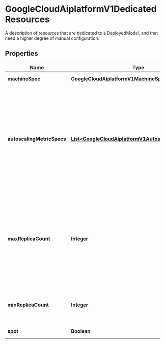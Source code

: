 

# GoogleCloudAiplatformV1DedicatedResources

A description of resources that are dedicated to a DeployedModel, and that need a higher degree of manual configuration.

## Properties

| Name | Type | Description | Notes |
|------------ | ------------- | ------------- | -------------|
|**machineSpec** | [**GoogleCloudAiplatformV1MachineSpec**](GoogleCloudAiplatformV1MachineSpec.md) | Required. Immutable. The specification of a single machine used by the prediction. |  [optional] |
|**autoscalingMetricSpecs** | [**List&lt;GoogleCloudAiplatformV1AutoscalingMetricSpec&gt;**](GoogleCloudAiplatformV1AutoscalingMetricSpec.md) | Immutable. The metric specifications that overrides a resource utilization metric (CPU utilization, accelerator&#39;s duty cycle, and so on) target value (default to 60 if not set). At most one entry is allowed per metric. If machine_spec.accelerator_count is above 0, the autoscaling will be based on both CPU utilization and accelerator&#39;s duty cycle metrics and scale up when either metrics exceeds its target value while scale down if both metrics are under their target value. The default target value is 60 for both metrics. If machine_spec.accelerator_count is 0, the autoscaling will be based on CPU utilization metric only with default target value 60 if not explicitly set. For example, in the case of Online Prediction, if you want to override target CPU utilization to 80, you should set autoscaling_metric_specs.metric_name to &#x60;aiplatform.googleapis.com/prediction/online/cpu/utilization&#x60; and autoscaling_metric_specs.target to &#x60;80&#x60;. |  [optional] |
|**maxReplicaCount** | **Integer** | Immutable. The maximum number of replicas this DeployedModel may be deployed on when the traffic against it increases. If the requested value is too large, the deployment will error, but if deployment succeeds then the ability to scale the model to that many replicas is guaranteed (barring service outages). If traffic against the DeployedModel increases beyond what its replicas at maximum may handle, a portion of the traffic will be dropped. If this value is not provided, will use min_replica_count as the default value. The value of this field impacts the charge against Vertex CPU and GPU quotas. Specifically, you will be charged for (max_replica_count * number of cores in the selected machine type) and (max_replica_count * number of GPUs per replica in the selected machine type). |  [optional] |
|**minReplicaCount** | **Integer** | Required. Immutable. The minimum number of machine replicas this DeployedModel will be always deployed on. This value must be greater than or equal to 1. If traffic against the DeployedModel increases, it may dynamically be deployed onto more replicas, and as traffic decreases, some of these extra replicas may be freed. |  [optional] |
|**spot** | **Boolean** | Optional. If true, schedule the deployment workload on [spot VMs](https://cloud.google.com/kubernetes-engine/docs/concepts/spot-vms). |  [optional] |



